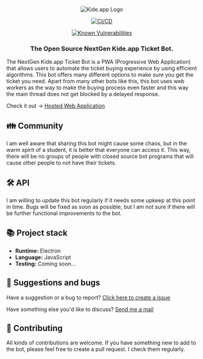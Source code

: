 
<div align = "center">

![Kide.app Logo](https://play-lh.googleusercontent.com/f_CZ_ZEoAH38iz8WozWC3HkElLPaS3G-0jcDi0NktnsJOklduGpueIwnCjS08aiZeGQ=w240-h480-rw)

[![CI/CD](https://github.com/miikaok/electron-kide-app-bot/actions/workflows/build-deploy.yml/badge.svg?branch=main)](https://github.com/miikaok/electron-kide-app-bot/actions/workflows/build-deploy.yml)

[![Known Vulnerabilities](https://snyk.io/test/github/miikaok/electron-kide-app-bot/badge.svg)](https://snyk.io/test/github/miikaok/electron-kide-app-bot)
  
### The Open Source NextGen Kide.app Ticket Bot.

</div>

The NextGen Kide.app Ticket Bot is a PWA (Progressive Web Application) that allows users to automate the ticket buying experience by using efficient algorithms. This bot offers many different options to make sure you get the ticket you need. Apart from many other bots like this, this bot uses web workers as the way to make the buying process even faster and this way the main thread does not get blocked by a delayed response.

Check it out -> [Hosted Web Application](https://miikaok.github.io/electron-kide-app-bot/)

## 👪 Community

I am well aware that sharing this bot might cause some chaos, but in the warm spirit of a student, it is better that everyone can access it. This way, there will be no groups of people with closed source bot programs that will cause other people to not have their tickets.

## 🛠️ API

I am willing to update this bot regularly if it needs some upkeep at this point in time. Bugs will be fixed as soon as possible, but I am not sure if there will be further functional improvements to the bot.

## 📚 Project stack
  - **Runtime:** Electron
  - **Language:** JavaScript
  - **Testing:** Coming soon...

## 💬 Suggestions and bugs

Have a suggestion or a bug to report? [Click here to create a issue](https://github.com/miikaok/electron-kide-app-bot/issues)

Have something else you'd like to discuss? [Send me a mail](mailto:miika.oja-kaukola@edu.turkuamk.fi?subject=[electron-kide-app-bot])

## 🤝 Contributing

All kinds of contributions are welcome. If you have something new to add to the bot, please feel free to create a pull request. I check them regularly.
